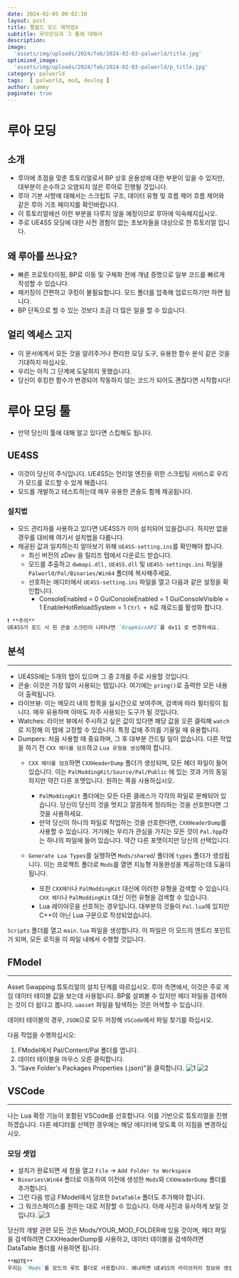 ```yaml
---
date: 2024-02-05 00:02:10
layout: post
title: 팰월드 모드 제작법4
subtitle: 루아모딩과 그 툴에 대해서
description: 
image: 
  'assets/img/uploads/2024/feb/2024-02-03-palworld/title.jpg'
optimized_image:    
  'assets/img/uploads/2024/feb/2024-02-03-palworld/p_title.jpg'
category: palworld
tags:  [ palworld, mod, devlog ]
author: sammy
paginate: true
---
```




# 루아 모딩

## 소개
- 루아에 초점을 맞춘 튜토리얼로서 BP 상호 운용성에 대한 부분이 있을 수 있지만, 대부분이 순수하고 오염되지 않은 루아로 진행될 것입니다.
- 루아 기본 사항에 대해서는 스크립트 구조, 데이터 유형 및 흐름 제어 흐름 제어와 같은 루아 기초 페이지를 확인바랍니다.
- 이 튜토리얼에선 이런 부분을 다루지 않을 예정이므로 루아에 익숙해지십시오.
- 주로 UE4SS 모딩에 대한 사전 경험이 없는 초보자들을 대상으로 한 튜토리얼 입니다.

## 왜 루아를 쓰나요?
- 빠른 프로토타이핑, BP로 이동 및 구체화 전에 개념 증명으로 일부 코드를 빠르게 작성할 수 있습니다.
- 패키징이 간편하고 쿠킹이 불필요합니다. 모드 폴더를 압축해 업로드하기만 하면 됩니다.
- BP 단독으로 할 수 있는 것보다 조금 더 많은 일을 할 수 있습니다.

## 얼리 엑세스 고지
- 이 문서에게서 모든 것을 알려주거나 편리한 모딩 도구, 유용한 함수 분석 같은 것을 기대하지 마십시오.
- 우리는 아직 그 단계에 도달하지 못했습니다.
- 당신이 후킹한 함수가 변경되어 작동하지 않는 코드가 되어도 괜찮다면 시작합시다!



# 루아 모딩 툴

- 만약 당신이 툴에 대해 알고 있다면 스킵해도 됩니다.

## UE4SS

- 이것이 당신의 주식입니다. UE4SS는 언리얼 엔진을 위한 스크립팅 서비스로 우리가 모드를 로드할 수 있게 해줍니다.
- 모드를 개발하고 테스트하는데 매우 유용한 콘솔도 함께 제공됩니다.

### 설치법

- 모드 관리자를 사용하고 있다면 UE4SS가 이미 설치되어 있을겁니다. 하지만 없을 경우를 대비해 여기서 설치법을 다룹니다.
- 제공된 값과 일치하는지 알아보기 위해 `UE4SS-setting.ini`를 확인해야 합니다.
  - 최신 버전의 zDev 을 릴리즈 탭에서 다운로드 받습니다.
  - 모드를 추출하고 `dwmapi.dll,` `UE4SS.dll` 및 `UE4SS-settings.ini` 파일을 `Palworld/Pal/Binaries/Win64` 폴더에 복사해주세요.
  - 선호하는 에디터에서 `UE4SS-setting.ini` 파일을 열고 다음과 같은 설정을 확인합니다.
    - ConsoleEnabled = 0
      GuiConsoleEnabled = 1
      GuiConsoleVisible = 1
      EnableHotReloadSystem = 1 `Ctrl + R`로 재로드를 활성화 합니다.

```markdown
❗ **주의**
UE4SS가 로드 시 흰 콘솔 스크린이 나타나면 `GraphicsAPI`를 dx11 로 변경하세요.
```

## 분석
*****
- UE4SS에는 5개의 탭이 있으며 그 중 2개를 주로 사용할 것입니다.
- 콘솔: 이것은 가장 많이 사용되는 탭입니다. 여기에는 `pring()`로 출력한 모든 내용이 출력됩니다.
- 라이브뷰: 이는 메모리 내의 항목을 실시간으로 보여주며, 검색에 따라 필터링이 됩니다. 매우 유용하며 아마도 자주 사용되는 도구가 될 것입니다.
- Watches: 라이브 뷰에서 주시하고 싶은 값이 있다면 해당 값을 오른 클릭해 `watch`로 지정해 이 탭에 고정할 수 있습니다. 특정 값에 주의를 기울일 때 유용합니다.
- Dumpers: 처음 사용할 때 중요하며, 그 후 대부분 건드릴 일이 없습니다. 다른 작업을 하기 전 `CXX 헤더를 덤프`하고 `Lua 유형을 생성`해야 합니다.
  - `CXX 헤더를 덤프`하면 `CXXHeaderDump` 폴더가 생성되며, 모든 헤더 파일이 들어있습니다. 이는 `PalModdingKit/Source/Pal/Public` 에 있는 것과 거의 동일하지만 약간 다른 포맷입니다. 원하는 쪽을 사용하십시오. 
    + `PalModdingKit` 폴더에는 모든 다른 클래스가 각각의 파일로 분해되어 있습니다. 당신이 당신의 것을 멋지고 깔끔하게 정리하는 것을 선호한다면 그것을 사용하세요.
    + 만약 당신이 하나의 파일로 작업하는 것을 선호한다면, `CXXHeaderDump`를 사용할 수 있습니다. 거기에는 우리가 관심을 가지는 모든 것이  `Pal.hpp`라는 하나의 파일에 들어 있습니다. 약간 다른 포맷이지만 당신의 선택입니다.

  - `Generate Lua Types`를 실행하면 `Mods/shared`/ 폴더에 `types` 폴더가 생성됩니다. 이는 프로젝트 폴더로 `Mods`를 열면 지능형 자동완성을 제공하는데 도움이 됩니다.
    + 또한 `CXX헤더`나 `PalModdingKit` 대신에 이러한 유형을 검색할 수 있습니다. `CXX 헤더`나 `PalModdingKit` 대신 이런 유형을 검색할 수 있습니다.
    + Lua 레이아웃을 선호하는 경우입니다. 대부분의 것들이 `Pal.lua`에 있지만 C++이 아닌 Lua 구문으로 작성되었습니다.

`Scripts` 폴더를 열고 `main.lua` 파일을 생성합니다.
이 파일은 이 모드의 엔트리 포인트가 되며, 모든 로직을 이 파일 내에서 수행할 것입니다.

## FModel
*****
Asset Swapping 튜토리얼의 설치 단계를 따르십시오.
루아 측면에서, 이것은 주로 게임 데이터 테이블 값을 보는데 사용됩니다. BP를 살펴볼 수 있지만 헤더 파일을 검색하는 것이 더 쉽다고 봅니다.
`uasset` 파일을 탐색하는 것은 어색할 수 있습니다.

데이터 테이블의 경우, `JSON`으로 모두 저장해 `VSCode`에서 파일 찾기를 하십시오.

다음 작업을 수행하십시오:
  1. FModel에서 Pal/Content/Pal 폴더를 엽니다.
  2. 데이터 테이블을 마우스 오른 클릭합니다.
  3. "Save Folder's Packages Properties (.json)"을 클릭합니다.
![1](../assets/img/uploads/2024/feb/2024-02-03-palworld/2024-02-05-LuaModdingTool/1.png)
![2](../assets/img/uploads/2024/feb/2024-02-03-palworld/2024-02-05-LuaModdingTool/2.png)

## VSCode
*****
나는 Lua 확장 기능이 포함된 VSCode를 선호합니다. 이를 기반으로 튜토리얼을 진행하겠습니다.
다른 에디터를 선택한 경우에는 해당 에디터에 맞도록 이 지침을 변경하십시오.

### 모딩 셋업
  - 설치가 완료되면 새 창을 열고 `File` -> `Add Folder to Workspace`
  - `Binaries\Win64` 폴더로 이동하여 이전에 생성한 `Mods`와 `CXXHeaderDump` 폴더를 추가합니다.
  - 그런 다음 방금 FModel에서 덤프한 `DataTable` 폴더도 추가해야 합니다.
  - 그 워크스페이스를 원하는 대로 저장할 수 있습니다. 아래 사진과 유사하게 보일 것입니다.
    ![3](../assets/img/uploads/2024/feb/2024-02-03-palworld/2024-02-05-LuaModdingTool/3.png)

당신의 개발 관련 모든 것은 Mods/YOUR_MOD_FOLDER에 있을 것이며, 헤더 파일을 검색하려면 CXXHeaderDump를 사용하고, 데이터 테이블을 검색하려면 DataTable 폴더를 사용하면 됩니다.
```markdown
**NOTE**
우리는 `Mods`를 모드의 루트 폴더로 사용합니다. 왜냐하면 UE4SS의 라이브러리 정보와 생성된 Lua 유형이 `Mods/shared`에 있기 때문입니다. 이렇게 하지 않고 인텔리센스 지원을 받으려면 매번 이를 모든 모드에 복사해야 합니다.
```
